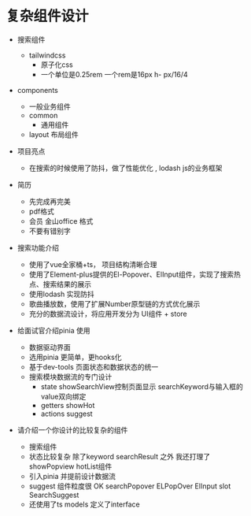 # 复杂组件设计

- 搜索组件
   - tailwindcss 
     - 原子化css
     - 一个单位是0.25rem 一个rem是16px
         h- px/16/4

- components
   - 一般业务组件 
   - common
     - 通用组件
   - layout 布局组件

- 项目亮点
  - 在搜索的时候使用了防抖，做了性能优化  , lodash js的业务框架

- 简历
  - 先完成再完美 
  - pdf格式
  - 会员 金山office 格式
  - 不要有错别字 

- 搜索功能介绍
  - 使用了vue全家桶+ts， 项目结构清晰合理
  - 使用了Element-plus提供的El-Popover、ElInput组件，实现了搜索热点、搜索结果的展示
  - 使用lodash 实现防抖
  - 歌曲播放数，使用了扩展Number原型链的方式优化展示
  - 充分的数据流设计，将应用开发分为 UI组件 + store 

- 给面试官介绍pinia 使用
  - 数据驱动界面
  - 选用pinia 更简单，更hooks化
  - 基于dev-tools 页面状态和数据状态的统一
  - 搜索模块数据流的专门设计
    - state showSearchView控制页面显示 searchKeyword与输入框的value双向绑定
    - getters showHot
    - actions suggest 

- 请介绍一个你设计的比较复杂的组件
  - 搜索组件
  - 状态比较复杂
      除了keyword searchResult 之外
      我还打理了showPopview hotList组件
  - 引入pinia 并提前设计数据流
  - suggest 组件粒度很 OK
      searchPopover
        ELPopOver
          ElInput slot
          SearchSuggest
  - 还使用了ts models 定义了interface 